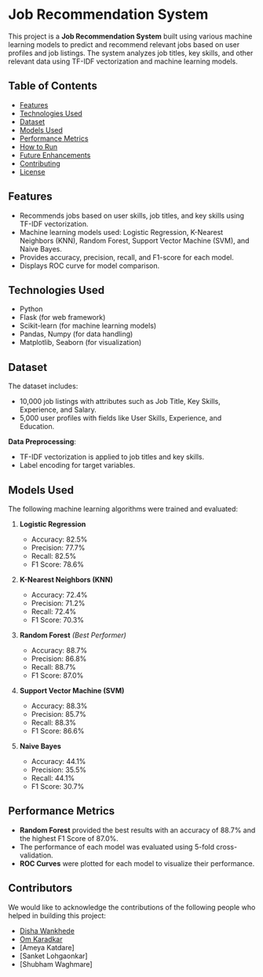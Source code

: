 # Job Recommendation System

This project is a **Job Recommendation System** built using various machine learning models to predict and recommend relevant jobs based on user profiles and job listings. The system analyzes job titles, key skills, and other relevant data using TF-IDF vectorization and machine learning models.

## Table of Contents
- [Features](#features)
- [Technologies Used](#technologies-used)
- [Dataset](#dataset)
- [Models Used](#models-used)
- [Performance Metrics](#performance-metrics)
- [How to Run](#how-to-run)
- [Future Enhancements](#future-enhancements)
- [Contributing](#contributing)
- [License](#license)

## Features
- Recommends jobs based on user skills, job titles, and key skills using TF-IDF vectorization.
- Machine learning models used: Logistic Regression, K-Nearest Neighbors (KNN), Random Forest, Support Vector Machine (SVM), and Naive Bayes.
- Provides accuracy, precision, recall, and F1-score for each model.
- Displays ROC curve for model comparison.

## Technologies Used
- Python
- Flask (for web framework)
- Scikit-learn (for machine learning models)
- Pandas, Numpy (for data handling)
- Matplotlib, Seaborn (for visualization)

## Dataset
The dataset includes:
- 10,000 job listings with attributes such as Job Title, Key Skills, Experience, and Salary.
- 5,000 user profiles with fields like User Skills, Experience, and Education.

**Data Preprocessing**:
- TF-IDF vectorization is applied to job titles and key skills.
- Label encoding for target variables.

## Models Used
The following machine learning algorithms were trained and evaluated:
1. **Logistic Regression**  
   - Accuracy: 82.5%
   - Precision: 77.7%
   - Recall: 82.5%
   - F1 Score: 78.6%
   
2. **K-Nearest Neighbors (KNN)**  
   - Accuracy: 72.4%
   - Precision: 71.2%
   - Recall: 72.4%
   - F1 Score: 70.3%

3. **Random Forest** *(Best Performer)*  
   - Accuracy: 88.7%
   - Precision: 86.8%
   - Recall: 88.7%
   - F1 Score: 87.0%

4. **Support Vector Machine (SVM)**  
   - Accuracy: 88.3%
   - Precision: 85.7%
   - Recall: 88.3%
   - F1 Score: 86.6%

5. **Naive Bayes**  
   - Accuracy: 44.1%
   - Precision: 35.5%
   - Recall: 44.1%
   - F1 Score: 30.7%

## Performance Metrics
- **Random Forest** provided the best results with an accuracy of 88.7% and the highest F1 Score of 87.0%.
- The performance of each model was evaluated using 5-fold cross-validation.
- **ROC Curves** were plotted for each model to visualize their performance.

## Contributors

We would like to acknowledge the contributions of the following people who helped in building this project:

- [Disha Wankhede](https://github.com/Disha3112)
- [Om Karadkar](https://github.com/KaradkarOm)
- [Ameya Katdare]
- [Sanket Lohgaonkar]
- [Shubham Waghmare]

